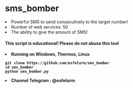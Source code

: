 # sms_bomber

<li>Powerful SMS to send consecutively to the target number!</li>
<li>Number of web services: 50 </li>
<li>The ability to give the amount of SMS! </li>

<h4>This script is educational! Please do not abuse this tool <h4>

<li>Running on Windows, Thermox, Linux </li>

```
git clone https://github.com/esfelurm/sms_bomber
cd sms_bomber
python sms_bomber.py
```
<li> Channel Telegram : @esfelurm </li>
